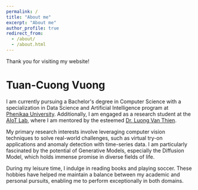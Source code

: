 ```yaml
---
permalink: /
title: "About me"
excerpt: "About me"
author_profile: true
redirect_from: 
  - /about/
  - /about.html
---
```


Thank you for visiting my website!

Tuan-Cuong Vuong
======
I am currently pursuing a Bachelor's degree in Computer Science with a specialization in Data Science and Artificial Intelligence program at [Phenikaa University](https://phenikaa-uni.edu.vn/en). Additionally, I am engaged as a research student at the [AIoT Lab](https://aiot.phenikaa-uni.edu.vn/), where I am mentored by the esteemed [Dr. Luong Van Thien](https://tvluong.wordpress.com/).

My primary research interests involve leveraging computer vision techniques to solve real-world challenges, such as virtual try-on applications and anomaly detection with time-series data. I am particularly fascinated by the potential of Generative Models, especially the Diffusion Model, which holds immense promise in diverse fields of life.

During my leisure time, I indulge in reading books and playing soccer. These hobbies have helped me maintain a balance between my academic and personal pursuits, enabling me to perform exceptionally in both domains.